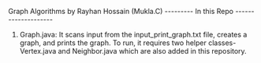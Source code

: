 Graph Algorithms by Rayhan Hossain (Mukla.C)
--------- In this Repo --------------------

1. Graph.java: It scans input from the input_print_graph.txt 
file, creates a graph, and prints the graph. To run, it requires 
two helper classes- Vertex.java and Neighbor.java which are also 
added in this repository. 


